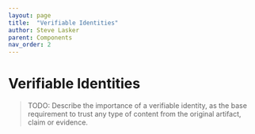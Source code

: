 ```yaml
---
layout: page
title:  "Verifiable Identities"
author: Steve Lasker
parent: Components
nav_order: 2
---
```


# Verifiable Identities

> TODO: Describe the importance of a verifiable identity, as the base requirement to trust any type of content from the original artifact, claim or evidence.
